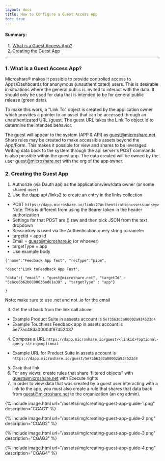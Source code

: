 ```yaml
---
layout: docs
title: How to Configure a Guest Access App
toc: true
---
```


#### Summary:

1. [What is a Guest Access App?](./#1-what-is-it)
2. [Creating the Guest App](./#2-creating-the-guest-app)

---------------------------------------

### 1. What is a Guest Access App?

Microshare® makes it possible to provide controlled access to Apps/Dashboards for anonymous (unauthenticated) users. This is desirable in situations where the general public is invited to interact with the data. It should only be used for data that is intended to be for general public release (green data).  

To make this work, a "Link To" object is created by the application owner which provides a pointer to an asset that can be accessed through an unauthenticated URL /guest. The guest URL takes the Link To object id to determine the intended behavior.  

The guest will appear to the system (APP & API) as guest@microshare.net. Share rules may be created to make accessible assets beyond the App/Form. This makes it possible for view and shares to be leveraged. Writing data back to the system through the api server's POST commands is also possible within the guest app. The data created will be owned by the user guest@microshare.net with the org of the app owner.  


### 2. Creating the Guest App

<!--Details on having the app/ data on hand-->
1. Authorize (via Dauth api) as the application/view/data owner (or some shared user)
2. Use the dapp api /links2 to create an entry in the links collection 
* POST `https://dapp.microshare.io/links2?Authentication=<sessionkey>` Note: THis is different from using the Bearer token in the header authorization
*   Settings for that POST are () raw and then pick JSON from the text dropdown
*  Sessionkey is used via the Authentication query string parameter
*  targetId = app id
*  Email = guest@microshare.io (or whoever) 
*  targetType = app 
*  Use example body 

```
{"name":"Feedback App Test", "recType":"pipe", 

"desc":"Link toFeedback App Test",  

"data":{ "email" : "guest@microshare.net", "targetId" : "5e6ce6b62b0000636ad81a38" , "targetType" : "app"}  

} 
```

Note: make sure to use .net and not .io for the email

3. Get the id back from the link call above
* Example Product Suite in assests account is `5e73b63d3a00002a934523d4`
* Example Touchless Feedback app in assets account is 5e77ac483a0000df97452437 

4. Compose a URL `https://dapp.microshare.io/guest/<linkid>?optional-query-string=optional`
* Example URL for Product Suite in assets account is `https://dapp.microshare.io/guest/5e73b63d3a00002a934523d4`

5. Grab that link
6. For any views, create rules that share 'filtered objects"  with guest@microshare.net with Execute rights 
7. In order to view data that was created by a guest user interacting with a link to the app, you must also create a rule that shares that data back from guest@microshare.net to the organization (an org admin). 

{% include image.html url="/assets/img/creating-guest-app-guide-1.png" description="CGAG1" %}

{% include image.html url="/assets/img/creating-guest-app-guide-2.png" description="CGAG2" %}

{% include image.html url="/assets/img/creating-guest-app-guide-3.png" description="CGAG3" %}

{% include image.html url="/assets/img/creating-guest-app-guide-4.png" description="CGAG4" %}


